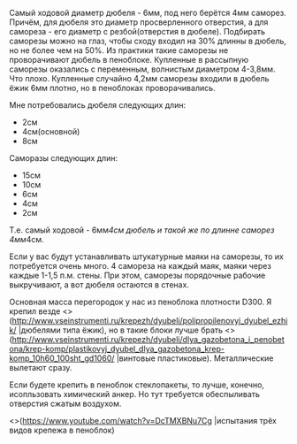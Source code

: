 
Самый ходовой диаметр дюбеля - 6мм, под него берётся 4мм саморез. 
Причём, для дюбеля это диаметр просверленного отверстия, а для самореза - его диаметр с резбой(отверстия в дюбеле). 
Подбирать саморезы можно на глаз, чтобы сходу входил на 30% длинны в дюбель, но не более чем на 50%. 
Из практики такие саморезы не проворачивают дюбель в пеноблоке. 
Купленные в рассыпную саморезы оказались с переменным, волнистым диаметром 4-3,8мм. Что плохо. 
Купленные случайно 4,2мм саморезы входили в дюбель ёжик 6мм плотно, но в пеноблоках проворачивались.

Мне потребовались дюбеля следующих длин:
  * 2см
  * 4см(основной)
  * 8см

Саморазы следующих длин:
  * 15см
  * 10см
  * 6см
  * 4см
  * 2см

Т.е. самый ходовой - 6мм*4см дюбель и такой же по длинне саморез 4мм*4см.

Если у вас будут устанавливать штукатурные маяки на саморезы, то их потребуется очень много. 4 самореза на каждый маяк, маяки через каждые 1-1,5 п.м. стены. При этом, саморезы порядочные рабочие выкручивают, а вот дюбеля остаются в стенах.

Основная масса перегородок у нас из пеноблока плотности D300. Я крепил везде <>(http://www.vseinstrumenti.ru/krepezh/dyubeli/polipropilenovyj_dyubel_ezhik/ |дюбелями типа ёжик), но в такие блоки лучше брать <>(http://www.vseinstrumenti.ru/krepezh/dyubeli/dlya_gazobetona_i_penobetona/krep-komp/plastikovyj_dyubel_dlya_gazobetona_krep-komp_10h60_100sht_gd1060/ |винтовые пластиковые). Металлические вылетают сразу.

Если будете крепить в пеноблок стеклопакеты, то лучше, конечно, исопльзовать химический анкер. Но тут требуется обеспыливать отверстия сжатым воздухом. 

<>(https://www.youtube.com/watch?v=DcTMXBNu7Cg |испытания трёх видов крепежа в пеноблок)

